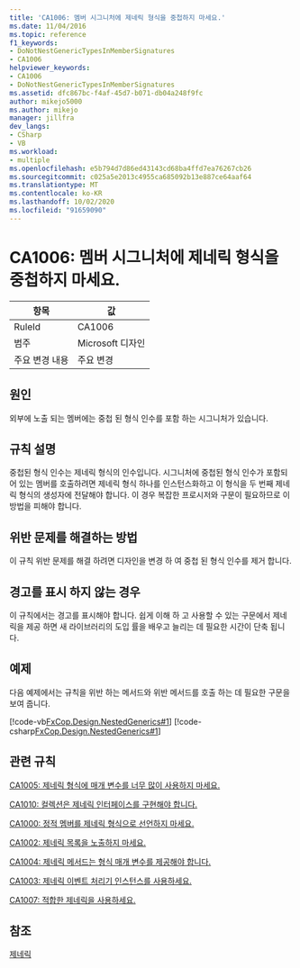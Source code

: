 ```yaml
---
title: 'CA1006: 멤버 시그니처에 제네릭 형식을 중첩하지 마세요.'
ms.date: 11/04/2016
ms.topic: reference
f1_keywords:
- DoNotNestGenericTypesInMemberSignatures
- CA1006
helpviewer_keywords:
- CA1006
- DoNotNestGenericTypesInMemberSignatures
ms.assetid: dfc867bc-f4af-45d7-b071-db04a248f9fc
author: mikejo5000
ms.author: mikejo
manager: jillfra
dev_langs:
- CSharp
- VB
ms.workload:
- multiple
ms.openlocfilehash: e5b794d7d86ed43143cd68ba4ffd7ea76267cb26
ms.sourcegitcommit: c025a5e2013c4955ca685092b13e887ce64aaf64
ms.translationtype: MT
ms.contentlocale: ko-KR
ms.lasthandoff: 10/02/2020
ms.locfileid: "91659090"
---
```

# <a name="ca1006-do-not-nest-generic-types-in-member-signatures"></a>CA1006: 멤버 시그니처에 제네릭 형식을 중첩하지 마세요.

|항목|값|
|-|-|
|RuleId|CA1006|
|범주|Microsoft 디자인|
|주요 변경 내용|주요 변경|

## <a name="cause"></a>원인
외부에 노출 되는 멤버에는 중첩 된 형식 인수를 포함 하는 시그니처가 있습니다.

## <a name="rule-description"></a>규칙 설명
중첩된 형식 인수는 제네릭 형식의 인수입니다. 시그니처에 중첩된 형식 인수가 포함되어 있는 멤버를 호출하려면 제네릭 형식 하나를 인스턴스화하고 이 형식을 두 번째 제네릭 형식의 생성자에 전달해야 합니다. 이 경우 복잡한 프로시저와 구문이 필요하므로 이 방법을 피해야 합니다.

## <a name="how-to-fix-violations"></a>위반 문제를 해결하는 방법
이 규칙 위반 문제를 해결 하려면 디자인을 변경 하 여 중첩 된 형식 인수를 제거 합니다.

## <a name="when-to-suppress-warnings"></a>경고를 표시 하지 않는 경우
이 규칙에서는 경고를 표시해야 합니다. 쉽게 이해 하 고 사용할 수 있는 구문에서 제네릭을 제공 하면 새 라이브러리의 도입 률을 배우고 늘리는 데 필요한 시간이 단축 됩니다.

## <a name="example"></a>예제
다음 예제에서는 규칙을 위반 하는 메서드와 위반 메서드를 호출 하는 데 필요한 구문을 보여 줍니다.

[!code-vb[FxCop.Design.NestedGenerics#1](../code-quality/codesnippet/VisualBasic/ca1006-do-not-nest-generic-types-in-member-signatures_1.vb)]
[!code-csharp[FxCop.Design.NestedGenerics#1](../code-quality/codesnippet/CSharp/ca1006-do-not-nest-generic-types-in-member-signatures_1.cs)]

## <a name="related-rules"></a>관련 규칙
[CA1005: 제네릭 형식에 매개 변수를 너무 많이 사용하지 마세요.](/dotnet/fundamentals/code-analysis/quality-rules/ca1005)

[CA1010: 컬렉션은 제네릭 인터페이스를 구현해야 합니다.](/dotnet/fundamentals/code-analysis/quality-rules/ca1010)

[CA1000: 정적 멤버를 제네릭 형식으로 선언하지 마세요.](/dotnet/fundamentals/code-analysis/quality-rules/ca1000)

[CA1002: 제네릭 목록을 노출하지 마세요.](/dotnet/fundamentals/code-analysis/quality-rules/ca1002)

[CA1004: 제네릭 메서드는 형식 매개 변수를 제공해야 합니다.](../code-quality/ca1004.md)

[CA1003: 제네릭 이벤트 처리기 인스턴스를 사용하세요.](/dotnet/fundamentals/code-analysis/quality-rules/ca1003)

[CA1007: 적합한 제네릭을 사용하세요.](../code-quality/ca1007.md)

## <a name="see-also"></a>참조
[제네릭](/dotnet/csharp/programming-guide/generics/index)
